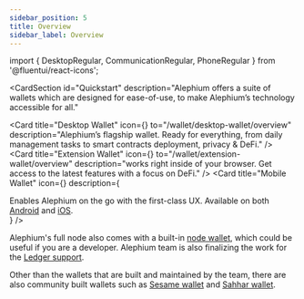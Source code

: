 ```yaml
---
sidebar_position: 5
title: Overview
sidebar_label: Overview
---
```


import {
  DesktopRegular,
  CommunicationRegular,
  PhoneRegular
} from '@fluentui/react-icons';

<CardSection
  id="Quickstart"
  description="Alephium offers a suite of wallets which are designed for ease-of-use, to make Alephium’s technology accessible for all."
>
  <Card
    title="Desktop Wallet"
    icon={<DesktopRegular />}
    to="/wallet/desktop-wallet/overview"
    description="Alephium’s flagship wallet. Ready for everything,
    from daily management tasks to smart contracts deployment, privacy & DeFi."
  />
  <Card
    title="Extension Wallet"
    icon={<CommunicationRegular />}
    to="/wallet/extension-wallet/overview"
    description="works right inside of your browser. Get access to the
    latest features with a focus on DeFi."
  />
  <Card
    title="Mobile Wallet"
    icon={<PhoneRegular />}
    description={
      <div>Enables Alephium on the go with the first-class UX. Available on both <a href="https://play.google.com/store/apps/details?id=org.alephium.wallet">Android</a> and <a href="https://apps.apple.com/us/app/alephium-wallet/id6469043072">iOS</a>.</div>
    }
  />
</CardSection>

Alephium's full node also comes with a built-in [node
wallet](/wallet/node-wallet-guide), which could be useful if you are a
developer. Alephium team is also finalizing the work for the
[Ledger support](/wallet/ledger).

Other than the wallets that are built and maintained by the team,
there are also community built wallets such as [Sesame
wallet](https://sezame.app/) and [Sahhar
wallet](https://play.google.com/store/apps/details?id=com.sahhar.sahhar_wallet).




